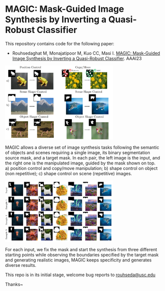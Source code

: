 # MAGIC: Mask-Guided Image Synthesis by Inverting a Quasi-Robust Classifier

This repository contains code for the following paper:

+ Rouhsedaghat M, Monajatipoor M, Kuo CC, Masi I. [MAGIC: Mask-Guided Image Synthesis by Inverting a Quasi-Robust Classifier](https://arxiv.org/abs/2209.11549). AAAI23

<img src="1.png" width="350" class="center">

MAGIC allows a diverse set of image synthesis tasks following the semantic of objects and scenes requiring a single image, its binary segmentation source mask, and
a target mask. In each pair, the left image is the input, and the right one is the manipulated image, guided by the mask shown on top. a) position control and copy/move manipulation; b) shape control on object (non repetitive); c) shape control on  scene (repetitive) images.

<img src="2.png" width="350" class="center">

For each input, we fix the mask and start the synthesis from three different starting points while observing the boundaries specified by the target mask and generating realistic images, MAGIC keeps specificity and generates diverse results.

This repo is in its initial stage, welcome bug reports to rouhseda@usc.edu

Thanks~
